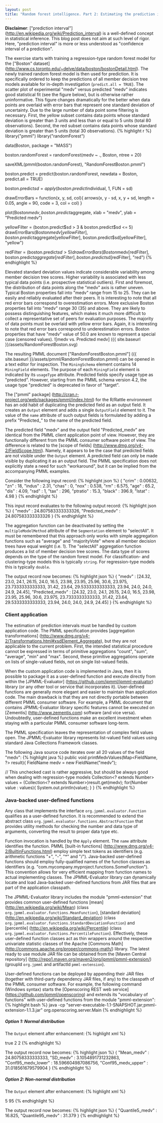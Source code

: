 ```yaml
---
layout: post
title: "Random forest intelligence. Part 2: Estimating the prediction interval based on member decision tree scores"
---
```


**Disclaimer**: ["prediction interval"] (http://en.wikipedia.org/wiki/Prediction_interval) is a well-defined concept in statistical inference. This blog post does not aim at such level of rigor. Here, "prediction interval" is more or less understood as "confidence interval of a prediction".

The exercise starts with training a regression-type random forest model for the ["Boston" dataset] (http://www.cs.toronto.edu/~delve/data/boston/bostonDetail.html). The newly trained random forest model is then used for prediction. It is specifically ordered to keep the predictions of all member decision tree models available for in-depth investigation (`predict.all = TRUE`). The scatter plot of experimental "medv" versus predicted "medv" indicates good statistical fit (see the figure below), but is otherwise rather uninformative. This figure changes dramatically for the better when data points are overlaid with error bars that represent one standard deviation of uncertainty. Due to the large number of data point some filtering is necessary. First, the yellow subset contains data points whose standard deviation is greater than 3 units and less than or equal to 5 units (total 80 observations). Second, the red subset contains data points whose standard deviation is greater than 5 units (total 30 observations).
{% highlight r %}
library("pmml")
library("randomForest")

data(Boston, package = "MASS")

boston.randomForest = randomForest(medv ~ ., Boston, ntree = 20)

saveXML(pmml(boston.randomForest), "RandomForestBoston.pmml")

boston.predict = predict(boston.randomForest, newdata = Boston, predict.all = TRUE)

boston.predict$sd = apply(boston.predict$individual, 1, FUN = sd)

drawErrorBars = function(x, y, sd, col){
  arrows(x, y - sd, x, y + sd, length = 0.05, angle = 90, code = 3, col = col)
}

plot(Boston$medv, boston.predict$aggregate, xlab = "medv", ylab = "Predicted medv")

yellowFilter = (boston.predict$sd > 3 & boston.predict$sd <= 5)
drawErrorBars(Boston$medv[yellowFilter], boston.predict$aggregate[yellowFilter], boston.predict$sd[yellowFilter], "yellow")

redFilter = (boston.predict$sd > 5)
drawErrorBars(Boston$medv[redFilter], boston.predict$aggregate[redFilter], boston.predict$sd[redFilter], "red")
{% endhighlight %}

Elevated standard deviation values indicate considerable variability among member decision tree scores. Higher variability is associated with less typical data points (i.e. prospective statistical outliers). First and foremost, the distribution of data points along the "medv" axis is rather uneven. Typical Boston properties fall into "medv" range from 15 to 25. They can be easily and reliably evaluated after their peers. It is interesting to note that all red error bars correspond to overestimation errors. More exclusive Boston properties fall into "medv" range 30 (35) and above. They are likely to possess distinguishing features, which makes it much more difficult to collect a representative set of peers for evaluation purposes. The majority of data points must be overlaid with yellow error bars. Again, it is interesting to note that red error bars correspond to underestimation errors. Boston properties that have "medv" value of 50.0 are known to represent a special case (censored values).
![medv vs. Predicted medv] ({{ site.baseurl }}/assets/RandomForestBoston.svg)

The resulting PMML document ["RandomForestBoston.pmml"] ({{ site.baseurl }}/assets/pmml/RandomForestBoston.pmml) can be opened in a text editor for inspection. The `MiningSchema` element contains 14 `MiningField` elements. The purpose of each `MiningField` element is indicated by its `usageType` attribute. Predicted fields specify usage type as "predicted". However, starting from the PMML schema version 4.2, the usage type "predicted" is deprecated in favor of "target".

The ["pmml" package] (http://cran.r-project.org/web/packages/pmml/index.html) for the R/Rattle environment has an odd habit of duplicating the predicted field as an output field. It creates an `Output` element and adds a single `OutputField` element to it. The value of the `name` attribute of such output fields is formulated by adding a prefix "Predicted\_" to the name of the predicted field.

The predicted field "medv" and the output field "Predicted\_medv" are identical from the PMML client application point of view. However, they are functionally different from the PMML consumer software point of view. The difference is related to the [scope of fields] (http://www.dmg.org/v4-2/FieldScope.html). Namely, it appears to be the case that predicted fields are not visible under the `Output` element. A predicted field can only be made visible by duplicating it as an output field. The PMML specification does not explicitly state a need for such "workaround", but it can be implied from the accompanying PMML examples.

Consider the following input record:
{% highlight json %}
{
  "crim" : 0.00632,
  "zn" : 18,
  "indus" : 2.31,
  "chas" : 0,
  "nox" : 0.538,
  "rm" : 6.575,
  "age" : 65.2,
  "dis" : 4.09,
  "rad" : 1,
  "tax" : 296,
  "ptratio" : 15.3,
  "black" : 396.9,
  "lstat" : 4.98
}
{% endhighlight %}

This input record evaluates to the following output record:
{% highlight json %}
{
  "medv" : 24.807583333333326,
  "Predicted_medv" : 24.807583333333326
}
{% endhighlight %}

The aggregation function can be deactivated by setting the `multipleModelMethod` attribute of the `Segmentation` element to "selectAll". It must be remembered that this approach only works with simple aggregation functions such as "average" and "majorityVote" where all member decision trees have equal weight (i.e. 1). The "selectAll" aggregation function produces a list of member decision tree scores. The data type of scores depends on the type of the random forest model. For classification- and clustering-type models this is typically `string`. For regression-type models this is typically `double`.

The output record now becomes:
{% highlight json %}
{
  "medv" : [24.32, 23.0, 24.1, 26.15, 24.0, 16.5, 23.98, 23.95, 25.96, 30.6, 23.975, 23.7333333333333, 31.42, 23.64, 29.5333333333333, 23.94, 24.0, 24.0, 24.9, 24.45], 
  "Predicted_medv" : [24.32, 23.0, 24.1, 26.15, 24.0, 16.5, 23.98, 23.95, 25.96, 30.6, 23.975, 23.7333333333333, 31.42, 23.64, 29.5333333333333, 23.94, 24.0, 24.0, 24.9, 24.45]
}
{% endhighlight %}

### Client application ###

The estimation of prediction intervals must be handled by custom application code. The PMML specification provides [aggregation transformations] (http://www.dmg.org/v4-2/Transformations.html#xsdElement_Aggregate), but they are not applicable to the current problem. First, the intended statistical procedure cannot be expressed in terms of primitive aggregations "count", "sum", "average", "min" and "max". Second, these primitive aggregations operate on lists of single-valued fields, not on single list-valued fields.

When the custom application code is implemented in Java, then it is possible to package it as a user-defined function and execute directly from within the [JPMML-Evaluator] (https://github.com/jpmml/jpmml-evaluator) library (or any other tool or service that incorporates it). User-defined functions are generally more elegant and easier to maintain than application code. The main drawback is that they are not directly portable between different PMML consumer software. For example, a PMML document that contains JPMML-Evaluator library specific features cannot be executed on [Zementis] (http://www.zementis.com) software (and vice versa). Undoubtedly, user-defined functions make an excellent investment when staying with a particular PMML consumer software long-term.

The PMML specification leaves the representation of complex field values open. The JPMML-Evaluator library represents list-valued field values using standard Java Collections Framework classes.

The following Java source code iterates over all 20 values of the field "medv":
{% highlight java %}
public void printMedvValues(Map<FieldName, ?> result){
  FieldName medv = new FieldName("medv");

  // This unchecked cast is rather aggressive, but should be always good when dealing with regression-type models
  Collection<? extends Number> values = (Collection<? extends Number>)result.get(medv);
  for(Number value : values){
    System.out.println(value);
  }
}
{% endhighlight %}

### Java-backed user-defined functions ###

Any class that implements the interface `org.jpmml.evaluator.Function` qualifies as a user-defined function. It is recommended to extend the abstract class `org.jpmml.evaluator.functions.AbstractFunction` that provides utility methods for checking the number and data type of arguments, converting the result to proper data type etc.

Function invocation is handled by the `Apply` element. The `name` attribute identifies the function. PMML [built-in functions] (http://www.dmg.org/v4-2/BuiltinFunctions.html) employ simple text tokens as identifiers (e.g. arithmetic functions "+", "-", "*" and "/"). Java-backed user-defined functions should employ fully-qualified names of the function classes as identifiers (e.g. "com.mycompany.myproject.functions.SomeFunction"). This convention allows for very efficient mapping from function names to actual implementing classes. The JPMML-Evaluator library can dynamically locate and load Java-backed user-defined functions from JAR files that are part of the application classpath.

The JPMML-Evaluator library includes the module "pmml-extension" that provides common user-defined functions [mean] (http://en.wikipedia.org/wiki/Mean) (class `org.jpmml.evaluator.functions.MeanFunction`), [standard deviation] (http://en.wikipedia.org/wiki/Standard_deviation) (class `org.jpmml.evaluator.functions.StandardDeviationFunction`) and [percentile] (http://en.wikipedia.org/wiki/Percentile) (class `org.jpmml.evaluator.functions.PercentileFunction`). Effectively, these user-defined function classes act as thin wrappers around the respective univariate statistic classes of the Apache [Commons Math] (http://commons.apache.org/proper/commons-math/) library. The latest ready to use module JAR file can be obtained from the [Maven Central repository] (http://repo1.maven.org/maven2/org/jpmml/pmml-extension/) (groupId `org.jpmml` and artifactId `pmml-extension`).

User-defined functions can be deployed by appending their JAR files (together with third-party dependency JAR files, if any) to the classpath of the PMML consumer software. For example, the following command (Windows syntax) starts the [Openscoring REST web service] (https://github.com/jpmml/openscoring) and extends its "vocabulary of functions" with user-defined functions from the module "pmml-extension":
{% highlight bash %}
java -cp "server-executable-1.1-SNAPSHOT.jar;pmml-extension-1.1.3.jar" org.openscoring.server.Main
{% endhighlight %}

##### Option 1: Normal distribution #####

The `Output` element after enhancement:
{% highlight xml %}
<Output>
  <!-- Omitted field "Predicted_medv" -->
  <OutputField name="Mean_medv" feature="transformedValue">
    <Apply function="org.jpmml.evaluator.functions.MeanFunction">
      <FieldRef field="Predicted_medv"/>
    </Apply>
  </OutputField>
  <OutputField name="SD_medv" feature="transformedValue">
    <Apply function="org.jpmml.evaluator.functions.StandardDeviationFunction">
      <FieldRef field="Predicted_medv"/>
      <Constant dataType="boolean">true</Constant>
    </Apply>
  </OutputField>
  <OutputField name="Conf95_medv_lower" feature="transformedValue">
    <Apply function="-">
      <FieldRef field="Mean_medv"/>
      <Apply function="*">
        <FieldRef field="SD_medv"/>
        <Constant>2</Constant>
      </Apply>
    </Apply>
  </OutputField>
  <OutputField name="Conf95_medv_upper" feature="transformedValue">
    <Apply function="+">
      <FieldRef field="Mean_medv"/>
      <Apply function="*">
        <FieldRef field="SD_medv"/>
        <Constant>2</Constant>
      </Apply>
    </Apply>
  </OutputField>
</Output>
{% endhighlight %}

The output record now becomes:
{% highlight json %}
{
  "Mean_medv" : 24.80758333333333,
  "SD_medv" : 3.1054891731232863,
  "Conf95_medv_lower" : 18.596604987086756,
  "Conf95_medv_upper" : 31.018561679579904
}
{% endhighlight %}

##### Option 2: Non-normal distribution #####

The `Output` element after enhancement:
{% highlight xml %}
<Output>
  <!-- Omitted field "Predicted_medv" -->
  <OutputField name="Quantile5_medv" feature="transformedValue">
    <Apply function="org.jpmml.evaluator.functions.PercentileFunction">
      <FieldRef field="Predicted_medv"/>
      <Constant>5</Constant>
    </Apply>
  </OutputField>
  <OutputField name="Quantile95_medv" feature="transformedValue">
    <Apply function="org.jpmml.evaluator.functions.PercentileFunction">
      <FieldRef field="Predicted_medv"/>
      <Constant>95</Constant>
    </Apply>
  </OutputField>
</Output>
{% endhighlight %}

The output record now becomes:
{% highlight json %}
{
  "Quantile5_medv" : 16.825,
  "Quantile95_medv" : 31.379
}
{% endhighlight %}
